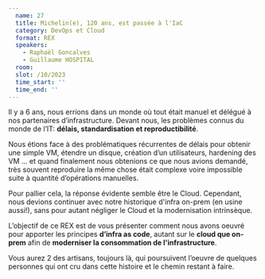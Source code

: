 ```yaml
---
  name: 27
  title: Michelin(e), 120 ans, est passée à l'IaC
  category: DevOps et Cloud
  format: REX
  speakers: 
    - Raphaël Goncalves
    - Guillaume HOSPITAL
  room: 
  slot: /10/2023
  time_start: ''
  time_end: ''
---
```

Il y a 6 ans, nous errions dans un monde où tout était manuel et délégué à nos partenaires d’infrastructure. Devant nous, les problèmes connus du monde de l’IT:  **délais, standardisation et reproductibilité**.

Nous étions face à des problématiques récurrentes de délais pour obtenir une simple VM, étendre un disque, création d’un utilisateurs, hardening des VM … et quand finalement nous obtenions ce que nous avions demandé, très souvent reproduire la même chose était complexe voire impossible suite à quantité d’opérations manuelles.

Pour pallier cela, la réponse évidente semble être le Cloud. Cependant, nous devions continuer avec notre historique d'infra on-prem (en usine aussi!), sans pour autant négliger le Cloud et la modernisation intrinsèque.

L’objectif de ce REX est de vous présenter comment nous avons oeuvré pour apporter les principes **d’infra as code**, autant sur le **cloud que on-prem** afin de **moderniser la consommation de l'infrastructure**.

Vous aurez 2 des artisans, toujours là, qui poursuivent l’oeuvre de quelques personnes qui ont cru dans cette histoire et le chemin restant à faire.
